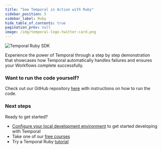 ```yaml
---
title: "See Temporal in Action with Ruby"
sidebar_position: 5
sidebar_label: Ruby
hide_table_of_contents: true
pagination_prev: null
image: /img/temporal-logo-twitter-card.png
---
```


<img className="banner" src="/img/sdk_banners/banner_ruby.png" alt="Temporal Ruby SDK" />

Experience the power of Temporal through a step by step demonstration that showcases how Temporal automatically handles failures and ensures your Workflows complete successfully.

### Want to run the code yourself?

Check out our GitHub repository [here](https://github.com/temporalio/edu-get-started-flow/blob/main/ruby/README.md) with instructions on how to run the code.

### Next steps

Ready to get started? 
- [Configure your local development environment](https://docs.temporal.io/develop/ruby/set-up-local-ruby) to get started developing with Temporal
- Take one of our [free courses](/courses/temporal_101/)
- Try a Temporal Ruby [tutorial](/getting_started/ruby)
